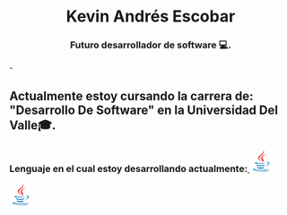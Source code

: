 <h1 align="center">Kevin Andrés Escobar</h1><h3 align="center">Futuro desarrollador de software 💻.</h3>-

<h2>Actualmente estoy cursando la carrera de: "Desarrollo De Software" en la Universidad Del Valle🎓.</h2>


<h3>Lenguaje en el cual estoy desarrollando actualmente:<a href = "https://www.java.com" target="_blank" rel="noreferrer"> <img src="https://raw.githubusercontent.com/devicons/devicon/master/icons/java/java-original.svg" alt="java" width="40" height="40"/> </a> </h3>








<a href = "https://www.java.com" target="_blank" rel="noreferrer"> <img src="https://raw.githubusercontent.com/devicons/devicon/master/icons/java/java-original.svg" alt="java" width="40" height="40"/> </a>

